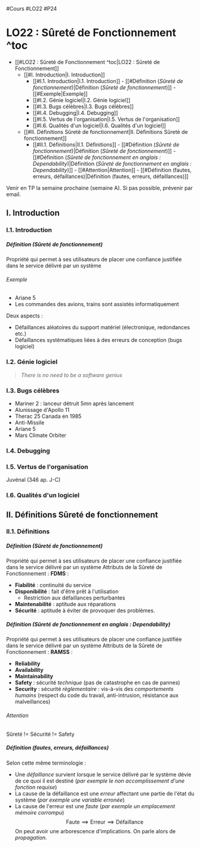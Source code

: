 #Cours #LO22 #P24
# LO22 : Sûreté de Fonctionnement ^toc

- [[#LO22 : Sûreté de Fonctionnement ^toc|LO22 : Sûreté de Fonctionnement]]
	- [[#I. Introduction|I. Introduction]]
		- [[#I.1. Introduction|I.1. Introduction]]
				- [[#Définition (*Sûreté de fonctionnement*)|Définition (*Sûreté de fonctionnement*)]]
					- [[#Exemple|Exemple]]
		- [[#I.2. Génie logiciel|I.2. Génie logiciel]]
		- [[#I.3. Bugs célèbres|I.3. Bugs célèbres]]
		- [[#I.4. Debugging|I.4. Debugging]]
		- [[#I.5. Vertus de l'organisation|I.5. Vertus de l'organisation]]
		- [[#I.6. Qualités d'un logiciel|I.6. Qualités d'un logiciel]]
	- [[#II. Définitions Sûreté de fonctionnement|II. Définitions Sûreté de fonctionnement]]
		- [[#II.1. Définitions|II.1. Définitions]]
				- [[#Définition (*Sûreté de fonctionnement*)|Définition (*Sûreté de fonctionnement*)]]
				- [[#Définition (*Sûreté de fonctionnement en anglais : Dependability*)|Définition (*Sûreté de fonctionnement en anglais : Dependability*)]]
					- [[#Attention|Attention]]
				- [[#Définition (fautes, erreurs, défaillances)|Définition (fautes, erreurs, défaillances)]]

Venir en TP la semaine prochaine (semaine A). Si pas possible, prévenir par email.

## I. Introduction

### I.1. Introduction

##### Définition (*Sûreté de fonctionnement*)
Propriété qui permet à ses utilisateurs de placer une confiance justifiée dans le service délivré par un système

###### Exemple
- Ariane 5
- Les commandes des avions, trains sont assistés informatiquement

Deux aspects :
- Défaillances aléatoires du support matériel (électronique, redondances etc.)
- Défaillances systématiques liées à des erreurs de conception (bugs logiciel)

### I.2. Génie logiciel

> *There is no need to be a software genius*

### I.3. Bugs célèbres

- Mariner 2 : lanceur détruit 5mn après lancement
- Alunissage d'Apollo 11
- Therac 25 Canada en 1985
- Anti-Missile
- Ariane 5
- Mars Climate Orbiter

### I.4. Debugging

### I.5. Vertus de l'organisation

Juvénal (346 ap. J-C)

### I.6. Qualités d'un logiciel

## II. Définitions Sûreté de fonctionnement

### II.1. Définitions

##### Définition (*Sûreté de fonctionnement*)
Propriété qui permet à ses utilisateurs de placer une confiance justifiée dans le service délivré par un système
Attributs de la Sûreté de Fonctionnement : **FDMS** :
- **Fiabilité** : continuité du service
- **Disponibilité** : fait d'être prêt à l'utilisation
	- Restriction aux défaillances perturbantes
- **Maintenabilité** : aptitude aux réparations
- **Sécurité** : aptitude à éviter de provoquer des problèmes.

##### Définition (*Sûreté de fonctionnement en anglais : Dependability*)
Propriété qui permet à ses utilisateurs de placer une confiance justifiée dans le service délivré par un système
Attributs de la Sûreté de Fonctionnement : **RAMSS** :
- **Reliability**
- **Availability**
- **Maintainability**
- **Safety** : sécurité *technique* (pas de catastrophe en cas de pannes)
- **Security** : sécurité *règlementaire* : vis-à-vis des *comportements humains* (respect du code du travail, anti-intrusion, résistance aux malveillances)

###### Attention
Sûreté != Sécurité != Safety

##### Définition (fautes, erreurs, défaillances)
Selon cette même terminologie :
- Une *défaillance* survient lorsque le service délivré par le système dévie de ce quoi il est destiné (*par exemple le non accomplissement d'une fonction requise*)
- La cause de la défaillance est une *erreur* affectant une partie de l'état du système (*par exemple une variable erronée*)
- La cause de l'erreur est une *faute* (*par exemple un emplacement mémoire corrompu*)
$$
\mathrm{Faute} \implies \mathrm{Erreur} \implies \mathrm{Défaillance}
$$
On peut avoir une arborescence d'implications. On parle alors de *propagation*.

